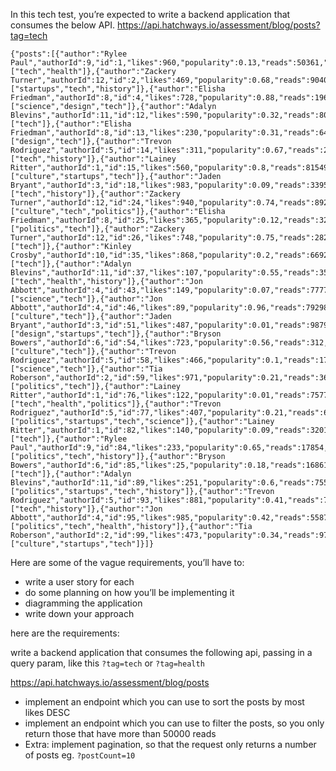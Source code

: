 In this tech test, you’re expected to write a backend application that consumes the below API.
https://api.hatchways.io/assessment/blog/posts?tag=tech

```
{"posts":[{"author":"Rylee Paul","authorId":9,"id":1,"likes":960,"popularity":0.13,"reads":50361,"tags":["tech","health"]},{"author":"Zackery Turner","authorId":12,"id":2,"likes":469,"popularity":0.68,"reads":90406,"tags":["startups","tech","history"]},{"author":"Elisha Friedman","authorId":8,"id":4,"likes":728,"popularity":0.88,"reads":19645,"tags":["science","design","tech"]},{"author":"Adalyn Blevins","authorId":11,"id":12,"likes":590,"popularity":0.32,"reads":80351,"tags":["tech"]},{"author":"Elisha Friedman","authorId":8,"id":13,"likes":230,"popularity":0.31,"reads":64058,"tags":["design","tech"]},{"author":"Trevon Rodriguez","authorId":5,"id":14,"likes":311,"popularity":0.67,"reads":25644,"tags":["tech","history"]},{"author":"Lainey Ritter","authorId":1,"id":15,"likes":560,"popularity":0.8,"reads":81549,"tags":["culture","startups","tech"]},{"author":"Jaden Bryant","authorId":3,"id":18,"likes":983,"popularity":0.09,"reads":33952,"tags":["tech","history"]},{"author":"Zackery Turner","authorId":12,"id":24,"likes":940,"popularity":0.74,"reads":89299,"tags":["culture","tech","politics"]},{"author":"Elisha Friedman","authorId":8,"id":25,"likes":365,"popularity":0.12,"reads":32949,"tags":["politics","tech"]},{"author":"Zackery Turner","authorId":12,"id":26,"likes":748,"popularity":0.75,"reads":28239,"tags":["tech"]},{"author":"Kinley Crosby","authorId":10,"id":35,"likes":868,"popularity":0.2,"reads":66926,"tags":["tech"]},{"author":"Adalyn Blevins","authorId":11,"id":37,"likes":107,"popularity":0.55,"reads":35946,"tags":["tech","health","history"]},{"author":"Jon Abbott","authorId":4,"id":43,"likes":149,"popularity":0.07,"reads":77776,"tags":["science","tech"]},{"author":"Jon Abbott","authorId":4,"id":46,"likes":89,"popularity":0.96,"reads":79298,"tags":["culture","tech"]},{"author":"Jaden Bryant","authorId":3,"id":51,"likes":487,"popularity":0.01,"reads":98798,"tags":["design","startups","tech"]},{"author":"Bryson Bowers","authorId":6,"id":54,"likes":723,"popularity":0.56,"reads":312,"tags":["culture","tech"]},{"author":"Trevon Rodriguez","authorId":5,"id":58,"likes":466,"popularity":0.1,"reads":17389,"tags":["science","tech"]},{"author":"Tia Roberson","authorId":2,"id":59,"likes":971,"popularity":0.21,"reads":36154,"tags":["politics","tech"]},{"author":"Lainey Ritter","authorId":1,"id":76,"likes":122,"popularity":0.01,"reads":75771,"tags":["tech","health","politics"]},{"author":"Trevon Rodriguez","authorId":5,"id":77,"likes":407,"popularity":0.21,"reads":664,"tags":["politics","startups","tech","science"]},{"author":"Lainey Ritter","authorId":1,"id":82,"likes":140,"popularity":0.09,"reads":3201,"tags":["tech"]},{"author":"Rylee Paul","authorId":9,"id":84,"likes":233,"popularity":0.65,"reads":17854,"tags":["politics","tech","history"]},{"author":"Bryson Bowers","authorId":6,"id":85,"likes":25,"popularity":0.18,"reads":16861,"tags":["tech"]},{"author":"Adalyn Blevins","authorId":11,"id":89,"likes":251,"popularity":0.6,"reads":75503,"tags":["politics","startups","tech","history"]},{"author":"Trevon Rodriguez","authorId":5,"id":93,"likes":881,"popularity":0.41,"reads":73964,"tags":["tech","history"]},{"author":"Jon Abbott","authorId":4,"id":95,"likes":985,"popularity":0.42,"reads":55875,"tags":["politics","tech","health","history"]},{"author":"Tia Roberson","authorId":2,"id":99,"likes":473,"popularity":0.34,"reads":97868,"tags":["culture","startups","tech"]}]}
```

Here are some of the vague requirements, you’ll have to:
- write a user story for each
- do some planning on how you’ll be implementing it
- diagramming the application
- write down your approach

here are the requirements:

write a backend application that consumes the following api, passing in a query param, like this ```?tag=tech``` or ```?tag=health```

https://api.hatchways.io/assessment/blog/posts

- implement an endpoint which you can use to sort the posts by most likes DESC
- implement an endpoint which you can use to filter the posts, so you only return those that have more than 50000 reads
- Extra: implement pagination, so that the request only returns a number of posts eg. ```?postCount=10```
